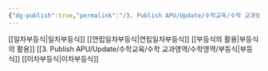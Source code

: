 ```yaml
---
{"dg-publish":true,"permalink":"/3. Publish APU/Update/수학교육/수학 교과영역/수학영역/부등식/","dgPassFrontmatter":true,"noteIcon":"","created":"","updated":""}
---
```


[[일차부등식\|일차부등식]] 
[[연립일차부등식\|연립일차부등식]] 
[[부등식의 활용\|부등식의 활용]] 
[[3. Publish APU/Update/수학교육/수학 교과영역/수학영역/부등식\|부등식]] 
[[이차부등식\|이차부등식]]